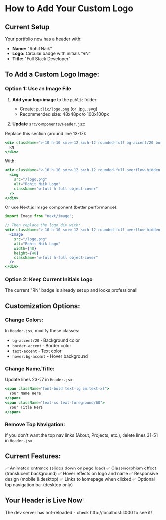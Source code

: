 # How to Add Your Custom Logo

## Current Setup
Your portfolio now has a header with:
- **Name:** "Rohit Naik"
- **Logo:** Circular badge with initials "RN"
- **Title:** "Full Stack Developer"

## To Add a Custom Logo Image:

### Option 1: Use an Image File

1. **Add your logo image** to the `public` folder:
   - Create: `public/logo.png` (or .jpg, .svg)
   - Recommended size: 48x48px to 100x100px

2. **Update** `src/components/Header.jsx`:

Replace this section (around line 13-18):
```jsx
<div className="w-10 h-10 sm:w-12 sm:h-12 rounded-full bg-accent/20 border-2 border-accent flex items-center justify-center font-bold text-accent text-lg sm:text-xl group-hover:bg-accent group-hover:text-background transition-all duration-300">
  RN
</div>
```

With:
```jsx
<div className="w-10 h-10 sm:w-12 sm:h-12 rounded-full overflow-hidden border-2 border-accent">
  <img 
    src="/logo.png" 
    alt="Rohit Naik Logo" 
    className="w-full h-full object-cover"
  />
</div>
```

Or use Next.js Image component (better performance):
```jsx
import Image from "next/image";

// Then replace the logo div with:
<div className="w-10 h-10 sm:w-12 sm:h-12 rounded-full overflow-hidden border-2 border-accent">
  <Image 
    src="/logo.png" 
    alt="Rohit Naik Logo" 
    width={48}
    height={48}
    className="w-full h-full object-cover"
  />
</div>
```

### Option 2: Keep Current Initials Logo
The current "RN" badge is already set up and looks professional!

## Customization Options:

### Change Colors:
In `Header.jsx`, modify these classes:
- `bg-accent/20` - Background color
- `border-accent` - Border color
- `text-accent` - Text color
- `hover:bg-accent` - Hover background

### Change Name/Title:
Update lines 23-27 in `Header.jsx`:
```jsx
<span className="font-bold text-lg sm:text-xl">
  Your Name Here
</span>
<span className="text-xs text-foreground/60">
  Your Title Here
</span>
```

### Remove Top Navigation:
If you don't want the top nav links (About, Projects, etc.), delete lines 31-51 in `Header.jsx`

## Current Features:
✅ Animated entrance (slides down on page load)
✅ Glassmorphism effect (translucent background)
✅ Hover effects on logo and name
✅ Responsive design (mobile & desktop)
✅ Links to homepage when clicked
✅ Optional top navigation bar (desktop only)

## Your Header is Live Now!
The dev server has hot-reloaded - check http://localhost:3000 to see it!
